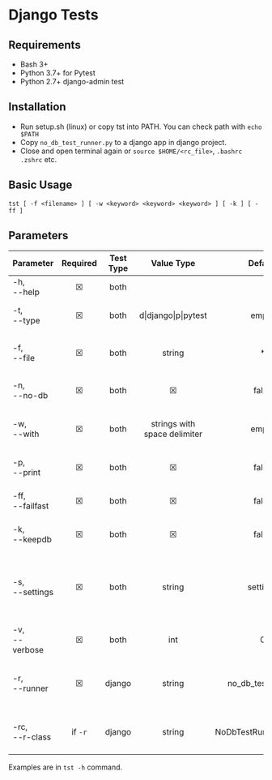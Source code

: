 # Django Tests

## Requirements
- Bash 3+
- Python 3.7+ for Pytest
- Python 2.7+ django-admin test

## Installation

- Run setup.sh (linux) or copy tst into PATH. You can check path with `echo $PATH`
- Copy `no_db_test_runner.py` to a django app in django project.
- Close and open terminal again or `source $HOME/<rc_file>`, `.bashrc` `.zshrc` etc.

## Basic Usage

`tst [ -f <filename> ] [ -w <keyword> <keyword> <keyword> ] [ -k ] [ -ff ]`


## Parameters

|Parameter|Required|Test Type|Value Type|Default|Description|
|---------|:------:|:-------:|:--------:|:-----:|-----------|
|-h,<br> --help|&#9746;|both|||Display help message|
|-t,<br> --type|&#9746;|both|d\|django\|p\|pytest|empty|Type of test. Script will check automatically.|
|-f,<br> --file|&#9746;|both|string|*|Test file name. Script will find all `test_<file_name>.py` files|
|-n,<br> --no-db|&#9746;|both|&#9746;|false|Disables test database and migrations|
|-w,<br> --with|&#9746;|both|strings with space delimiter|empty|Script will find test files and filter their path with these keywords.|
|-p,<br> --print|&#9746;|both|&#9746;|false|Print the test commands instead of running|
|-ff,<br> --failfast|&#9746;|both|&#9746;|false|Stop the test run on the first error or failure|
|-k,<br> --keepdb|&#9746;|both|&#9746;|false|Preserves the test database between runs|
|-s,<br> --settings|&#9746;|both|string|settings|`settings` file name. If not provided, script will search an available `<settings_file>.py` file inside the directory.|
|-v,<br> --verbose|&#9746;|both|int|0|Verbose level|
|-r,<br> --runner|&#9746;|django|string|no_db_test_runner|Django Test Runner file name. Script will search an available `.py` file with that name|
|-rc,<br> --r-class|if `-r`|django|string|NoDbTestRunnerFullPath|Django Test Runner Class name. Required to specify test runner.|



Examples are in `tst -h` command.